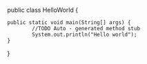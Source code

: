
public class HelloWorld {

    public static void main(String[] args) {
            //TODO Auto - generated method stub
            System.out.println("Hello world");
    }
}
